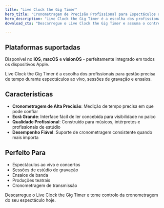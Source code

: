 ```yaml
---
title: "Live Clock the Gig Timer"
hero_title: "Cronometragem de Precisão Profissional para Espectáculos ao Vivo"
hero_description: "Live Clock the Gig Timer é a escolha dos profissionais para gestão precisa de tempo durante espectáculos ao vivo, sessões de gravação e ensaios."
download_cta: "Descarregue o Live Clock the Gig Timer e assuma o controlo do tempo da sua performance hoje."

---
```


## Plataformas suportadas

Disponível no **iOS**, **macOS** e **visionOS** - perfeitamente integrado em todos os dispositivos Apple.

Live Clock the Gig Timer é a escolha dos profissionais para gestão precisa de tempo durante espectáculos ao vivo, sessões de gravação e ensaios.

## Características

- **Cronometragem de Alta Precisão**: Medição de tempo precisa em que pode confiar
- **Ecrã Grande**: Interface fácil de ler concebida para visibilidade no palco
- **Qualidade Profissional**: Construído para músicos, intérpretes e profissionais de estúdio
- **Desempenho Fiável**: Suporte de cronometragem consistente quando mais importa

## Perfeito Para

- Espectáculos ao vivo e concertos
- Sessões de estúdio de gravação
- Ensaios de banda
- Produções teatrais
- Cronometragem de transmissão

Descarregue o Live Clock the Gig Timer e tome controlo da cronometragem do seu espectáculo hoje.
